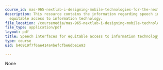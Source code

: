 ```yaml
---
course_id: mas-965-nextlab-i-designing-mobile-technologies-for-the-next-billion-users-fall-2008
description: This resource contains the information regarding speech interfaces for
  equitable access to information technology.
file_location: /coursemedia/mas-965-nextlab-i-designing-mobile-technologies-for-the-next-billion-users-fall-2008/b46919f7f6ae414a4befcfbe6dbe1e93_MITMAS_965F08_Lec16_ad.pdf
file_type: application/pdf
layout: pdf
title: Speech interfaces for equitable access to information technology
type: course
uid: b46919f7f6ae414a4befcfbe6dbe1e93

---
```

None